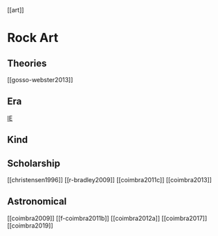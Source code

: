 [[art]]
# Rock Art
## Theories
[[gosso-webster2013]]
## Era

[IE](rock-art-ie.md)
## Kind


## Scholarship
[[christensen1996]]
[[r-bradley2009]]
[[coimbra2011c]]
[[coimbra2013]]

## Astronomical
[[coimbra2009]]
[[f-coimbra2011b]]
[[coimbra2012a]]
[[coimbra2017]]
[[coimbra2019]]